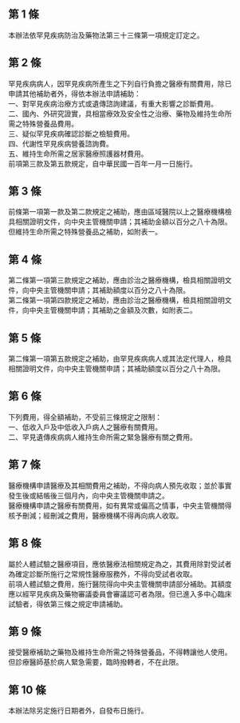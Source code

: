 第 1 條
-------
本辦法依罕見疾病防治及藥物法第三十三條第一項規定訂定之。

第 2 條
-------
罕見疾病病人，因罕見疾病所產生之下列自行負擔之醫療有關費用，除已  
申請其他補助者外，得依本辦法申請補助：  
一、對罕見疾病治療方式或遺傳諮詢建議，有重大影響之診斷費用。  
二、國內、外研究證實，具相當療效及安全性之治療、藥物及維持生命所  
    需之特殊營養品費用。  
三、疑似罕見疾病確認診斷之檢驗費用。  
四、代謝性罕見疾病營養諮詢費。  
五、維持生命所需之居家醫療照護器材費用。  
前項第三款及第五款規定，自中華民國一百年一月一日施行。

第 3 條
-------
前條第一項第一款及第二款規定之補助，應由區域醫院以上之醫療機構檢  
具相關證明文件，向中央主管機關申請；其補助金額以百分之八十為限。  
但維持生命所需之特殊營養品之補助，如附表一。

第 4 條
-------
第二條第一項第三款規定之補助，應由診治之醫療機構，檢具相關證明文  
件，向中央主管機關申請；其補助額度以百分之八十為限。  
第二條第一項第四款規定之補助，應由診治之醫療機構，檢具相關證明文  
件，向中央主管機關申請；其補助之金額及次數，如附表二。

第 5 條
-------
第二條第一項第五款規定之補助，由罕見疾病病人或其法定代理人，檢具  
相關證明文件，向中央主管機關申請；其補助額度以百分之八十為限。

第 6 條
-------
下列費用，得全額補助，不受前三條規定之限制：  
一、低收入戶及中低收入戶病人之醫療有關費用。  
二、罕見遺傳疾病病人維持生命所需之緊急醫療有關之費用。

第 7 條
-------
醫療機構申請醫療及其相關費用之補助，不得向病人預先收取；並於事實  
發生後或結帳後三個月內，向中央主管機關申請之。  
醫療機構申請之醫療有關費用，如有異常或偏高之情事，中央主管機關得  
核予刪減；經刪減之費用，醫療機構不得再向病人收取。

第 8 條
-------
屬於人體試驗之醫療項目，應依醫療法相關規定為之，其費用除對受試者  
為確定診斷所施行之常規性醫療服務外，不得向受試者收取。  
前項人體試驗之費用，施行醫院得向中央主管機關申請部分補助。其額度  
應以經罕見疾病及藥物審議委員會審議認可者為限。但已進入多中心臨床  
試驗者，得依第三條之規定申請補助。

第 9 條
-------
接受醫療補助之藥物及維持生命所需之特殊營養品，不得轉讓他人使用。  
但診療醫師基於病人緊急需要，臨時撥轉者，不在此限。

第 10 條
--------
本辦法除另定施行日期者外，自發布日施行。

